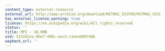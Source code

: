 ```yaml
---
content_type: external-resource
external_url: http://www.archive.org/download/MITMAS_531F09/MITMAS_531F09_lec11.mp3
has_external_license_warning: true
license: https://en.wikipedia.org/wiki/All_rights_reserved
status: ''
title: MP3 - 18.9MB
uid: 533181ea-0be7-480c-aec3-c1eea680748b
wayback_url: ''
---
```


